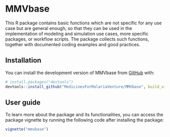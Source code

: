 
<!-- README.md is generated from README.Rmd. Please edit that file -->

# MMVbase

<!-- badges: start -->
<!-- badges: end -->

This R package contains basic functions which are not specific for any
use case but are general enough, so that they can be used in the
implementation of modeling and simulation use cases, more specific
packages, or workflow scripts. The package collects such functions,
together with documented coding examples and good practices.

## Installation

You can install the development version of MMVbase from
[GitHub](https://github.com/) with:

``` r
# install.packages("devtools")
devtools::install_github("MedicinesForMalariaVenture/MMVbase", build_vignettes = TRUE)
```

## User guide

To learn more about the package and its functionalities, you can access
the package vignette by running the following code after installing the
package:

``` r
vignette("mmvbase")
```
